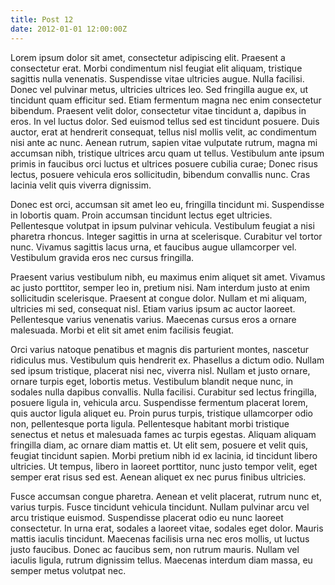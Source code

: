 ```yaml
---
title: Post 12
date: 2012-01-01 12:00:00Z
---
```


Lorem ipsum dolor sit amet, consectetur adipiscing elit. Praesent a consectetur erat. Morbi condimentum nisl feugiat elit aliquam, tristique sagittis nulla venenatis. Suspendisse vitae ultricies augue. Nulla facilisi. Donec vel pulvinar metus, ultricies ultrices leo. Sed fringilla augue ex, ut tincidunt quam efficitur sed. Etiam fermentum magna nec enim consectetur bibendum. Praesent velit dolor, consectetur vitae tincidunt a, dapibus in eros. In vel luctus dolor. Sed euismod tellus sed est tincidunt posuere. Duis auctor, erat at hendrerit consequat, tellus nisl mollis velit, ac condimentum nisi ante ac nunc. Aenean rutrum, sapien vitae vulputate rutrum, magna mi accumsan nibh, tristique ultrices arcu quam ut tellus. Vestibulum ante ipsum primis in faucibus orci luctus et ultrices posuere cubilia curae; Donec risus lectus, posuere vehicula eros sollicitudin, bibendum convallis nunc. Cras lacinia velit quis viverra dignissim.

Donec est orci, accumsan sit amet leo eu, fringilla tincidunt mi. Suspendisse in lobortis quam. Proin accumsan tincidunt lectus eget ultricies. Pellentesque volutpat in ipsum pulvinar vehicula. Vestibulum feugiat a nisi pharetra rhoncus. Integer sagittis in urna at scelerisque. Curabitur vel tortor nunc. Vivamus sagittis lacus urna, et faucibus augue ullamcorper vel. Vestibulum gravida eros nec cursus fringilla.

Praesent varius vestibulum nibh, eu maximus enim aliquet sit amet. Vivamus ac justo porttitor, semper leo in, pretium nisi. Nam interdum justo at enim sollicitudin scelerisque. Praesent at congue dolor. Nullam et mi aliquam, ultricies mi sed, consequat nisl. Etiam varius ipsum ac auctor laoreet. Pellentesque varius venenatis varius. Maecenas cursus eros a ornare malesuada. Morbi et elit sit amet enim facilisis feugiat.

Orci varius natoque penatibus et magnis dis parturient montes, nascetur ridiculus mus. Vestibulum quis hendrerit ex. Phasellus a dictum odio. Nullam sed ipsum tristique, placerat nisi nec, viverra nisl. Nullam et justo ornare, ornare turpis eget, lobortis metus. Vestibulum blandit neque nunc, in sodales nulla dapibus convallis. Nulla facilisi. Curabitur sed lectus fringilla, posuere ligula in, vehicula arcu. Suspendisse fermentum placerat lorem, quis auctor ligula aliquet eu. Proin purus turpis, tristique ullamcorper odio non, pellentesque porta ligula. Pellentesque habitant morbi tristique senectus et netus et malesuada fames ac turpis egestas. Aliquam aliquam fringilla diam, ac ornare diam mattis et. Ut elit sem, posuere et velit quis, feugiat tincidunt sapien. Morbi pretium nibh id ex lacinia, id tincidunt libero ultricies. Ut tempus, libero in laoreet porttitor, nunc justo tempor velit, eget semper erat risus sed est. Aenean aliquet ex nec purus finibus ultricies.

Fusce accumsan congue pharetra. Aenean et velit placerat, rutrum nunc et, varius turpis. Fusce tincidunt vehicula tincidunt. Nullam pulvinar arcu vel arcu tristique euismod. Suspendisse placerat odio eu nunc laoreet consectetur. In urna erat, sodales a laoreet vitae, sodales eget dolor. Mauris mattis iaculis tincidunt. Maecenas facilisis urna nec eros mollis, ut luctus justo faucibus. Donec ac faucibus sem, non rutrum mauris. Nullam vel iaculis ligula, rutrum dignissim tellus. Maecenas interdum diam massa, eu semper metus volutpat nec.
